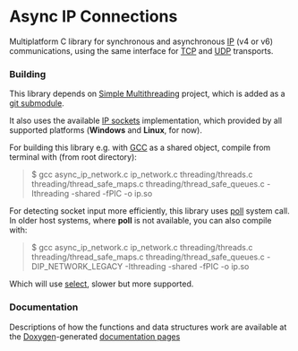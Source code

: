 # Async IP Connections

Multiplatform C library for synchronous and asynchronous [IP](https://en.wikipedia.org/wiki/Internet_Protocol) (v4 or v6) communications, using the same interface for [TCP](https://en.wikipedia.org/wiki/Transmission_Control_Protocol) and [UDP](https://en.wikipedia.org/wiki/User_Datagram_Protocol) transports.

### Building

This library depends on [Simple Multithreading](https://github.com/LabDin/Simple-Multithreading) project, which is added as a [git submodule](https://git-scm.com/docs/git-submodule).

It also uses the available [IP sockets](https://en.wikipedia.org/wiki/Network_socket) implementation, which provided by all supported platforms (**Windows** and **Linux**, for now).

For building this library e.g. with [GCC](https://gcc.gnu.org/) as a shared object, compile from terminal with (from root directory):

>$ gcc async_ip_network.c ip_network.c threading/threads.c threading/thread_safe_maps.c threading/thread_safe_queues.c -Ithreading -shared -fPIC -o ip.so

For detecting socket input more efficiently, this library uses [poll](http://man7.org/linux/man-pages/man2/poll.2.html) system call. In older host systems, where **poll** is not available, you can also compile with:

>$ gcc async_ip_network.c ip_network.c threading/threads.c threading/thread_safe_maps.c threading/thread_safe_queues.c -DIP_NETWORK_LEGACY -Ithreading -shared -fPIC -o ip.so

Which will use [select](http://man7.org/linux/man-pages/man2/select.2.html), slower but more supported.

### Documentation

Descriptions of how the functions and data structures work are available at the [Doxygen](http://www.stack.nl/~dimitri/doxygen/index.html)-generated [documentation pages](https://labdin.github.io/Async-IP-Connections/files.html)
